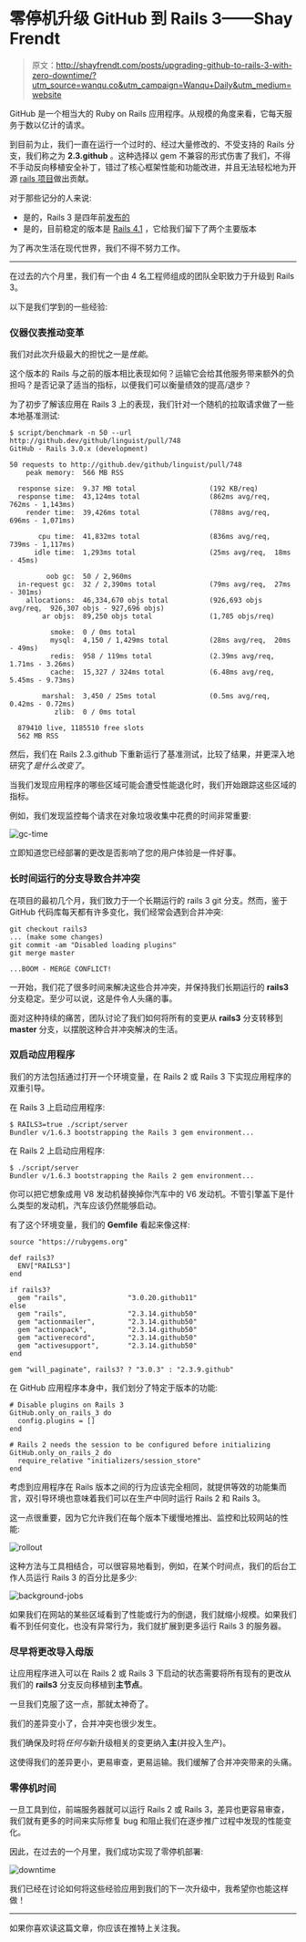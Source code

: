 # 零停机升级 GitHub 到 Rails 3——Shay Frendt

> 原文：<http://shayfrendt.com/posts/upgrading-github-to-rails-3-with-zero-downtime/?utm_source=wanqu.co&utm_campaign=Wanqu+Daily&utm_medium=website>



GitHub 是一个相当大的 Ruby on Rails 应用程序。从规模的角度来看，它每天服务于数以亿计的请求。

到目前为止，我们一直在运行一个过时的、经过大量修改的、不受支持的 Rails 分支，我们称之为 **2.3.github** 。这种选择以 gem 不兼容的形式伤害了我们，不得不手动反向移植安全补丁，错过了核心框架性能和功能改进，并且无法轻松地为开源 [rails 项目](https://github.com/rails/rails)做出贡献。

对于那些记分的人来说:

*   是的，Rails 3 是四年前[发布的](http://weblog.rubyonrails.org/2010/8/29/rails-3-0-it-s-done/)
*   是的，目前稳定的版本是 [Rails 4.1](https://github.com/rails/rails/tree/4-1-stable) ，它给我们留下了两个主要版本

为了再次生活在现代世界，我们不得不努力工作。

* * *

在过去的六个月里，我们有一个由 4 名工程师组成的团队全职致力于升级到 Rails 3。

以下是我们学到的一些经验:

### 仪器仪表推动变革

我们对此次升级最大的担忧之一是*性能*。

这个版本的 Rails 与之前的版本相比表现如何？运输它会给其他服务带来额外的负担吗？是否记录了适当的指标，以便我们可以衡量绩效的提高/退步？

为了初步了解该应用在 Rails 3 上的表现，我们针对一个随机的拉取请求做了一些本地基准测试:

```
$ script/benchmark -n 50 --url http://github.dev/github/linguist/pull/748
GitHub - Rails 3.0.x (development)

50 requests to http://github.dev/github/linguist/pull/748
    peak memory:  566 MB RSS

  response size:  9.37 MB total                  (192 KB/req)
  response time:  43,124ms total                 (862ms avg/req,  762ms - 1,143ms)
    render time:  39,426ms total                 (788ms avg/req,  696ms - 1,071ms)

       cpu time:  41,832ms total                 (836ms avg/req,  739ms - 1,117ms)
      idle time:  1,293ms total                  (25ms avg/req,  18ms - 45ms)

         oob gc:  50 / 2,960ms
  in-request gc:  32 / 2,390ms total             (79ms avg/req,  27ms - 301ms)
    allocations:  46,334,670 objs total          (926,693 objs avg/req,  926,307 objs - 927,696 objs)
        ar objs:  89,250 objs total              (1,785 objs/req)

          smoke:  0 / 0ms total
          mysql:  4,150 / 1,429ms total          (28ms avg/req,  20ms - 49ms)
          redis:  958 / 119ms total              (2.39ms avg/req,  1.71ms - 3.26ms)
          cache:  15,327 / 324ms total           (6.48ms avg/req,  5.45ms - 9.73ms)

        marshal:  3,450 / 25ms total             (0.5ms avg/req,  0.42ms - 0.72ms)
           zlib:  0 / 0ms total

  879410 live, 1185510 free slots
  562 MB RSS
```

然后，我们在 Rails 2.3.github 下重新运行了基准测试，比较了结果，并更深入地研究了*是什么改变了*。

当我们发现应用程序的哪些区域可能会遭受性能退化时，我们开始跟踪这些区域的指标。

例如，我们发现监控每个请求在对象垃圾收集中花费的时间非常重要:

![gc-time](img/f3a2f50c8723e6cdb220ccef770c1cf4.png)

立即知道您已经部署的更改是否影响了您的用户体验是一件好事。

### 长时间运行的分支导致合并冲突

在项目的最初几个月，我们致力于一个长期运行的 rails 3 git 分支。然而，鉴于 GitHub 代码库每天都有许多变化，我们经常会遇到合并冲突:

```
git checkout rails3
... (make some changes)
git commit -am "Disabled loading plugins"
git merge master

...BOOM - MERGE CONFLICT!
```

一开始，我们花了很多时间来解决这些合并冲突，并保持我们长期运行的 **rails3** 分支稳定。至少可以说，这是件令人头痛的事。

面对这种持续的痛苦，团队讨论了我们如何将所有的变更从 **rails3** 分支转移到 **master** 分支，以摆脱这种合并冲突解决的生活。

### 双启动应用程序

我们的方法包括通过打开一个环境变量，在 Rails 2 或 Rails 3 下实现应用程序的双重引导。

在 Rails 3 上启动应用程序:

```
$ RAILS3=true ./script/server
Bundler v/1.6.3 bootstrapping the Rails 3 gem environment...
```

在 Rails 2 上启动应用程序:

```
$ ./script/server
Bundler v/1.6.3 bootstrapping the Rails 2 gem environment...
```

你可以把它想象成用 V8 发动机替换掉你汽车中的 V6 发动机。不管引擎盖下是什么类型的发动机，汽车应该仍然能够启动。

有了这个环境变量，我们的 **Gemfile** 看起来像这样:

```
source "https://rubygems.org"

def rails3?
  ENV["RAILS3"]
end

if rails3?
  gem "rails",               "3.0.20.github11"
else
  gem "rails",               "2.3.14.github50"
  gem "actionmailer",        "2.3.14.github50"
  gem "actionpack",          "2.3.14.github50"
  gem "activerecord",        "2.3.14.github50"
  gem "activesupport",       "2.3.14.github50"
end

gem "will_paginate", rails3? ? "3.0.3" : "2.3.9.github"
```

在 GitHub 应用程序本身中，我们划分了特定于版本的功能:

```
# Disable plugins on Rails 3
GitHub.only_on_rails_3 do
  config.plugins = []
end

# Rails 2 needs the session to be configured before initializing
GitHub.only_on_rails_2 do
  require_relative "initializers/session_store"
end
```

考虑到应用程序在 Rails 版本之间的行为应该完全相同，就提供等效的功能集而言，双引导环境也意味着我们可以在生产中同时运行 Rails 2 和 Rails 3。

这一点很重要，因为它允许我们在每个版本下缓慢地推出、监控和比较网站的性能:

![rollout](img/a3210f8ecd63bbd15371aaa8a7deda98.png)

这种方法与工具相结合，可以很容易地看到，例如，在某个时间点，我们的后台工作人员运行 Rails 3 的百分比是多少:

![background-jobs](img/a9922170ab661ae208b1f9cc3fac4227.png)

如果我们在网站的某些区域看到了性能或行为的倒退，我们就缩小规模。如果我们看不到任何变化，也没有异常行为，我们就扩展到更多运行 Rails 3 的服务器。

### 尽早将更改导入母版

让应用程序进入可以在 Rails 2 或 Rails 3 下启动的状态需要将所有现有的更改从我们的 **rails3** 分支反向移植到**主节点**。

一旦我们克服了这一点，那就太神奇了。

我们的差异变小了，合并冲突也很少发生。

我们确保及时将*任何与*新升级相关的变更纳入**主**(并投入生产)。

这使得我们的差异更小，更易审查，更易运输。我们缓解了合并冲突带来的头痛。

### 零停机时间

一旦工具到位，前端服务器就可以运行 Rails 2 或 Rails 3，差异也更容易审查，我们就有更多的时间来实际修复 bug 和阻止我们在逐步推广过程中发现的性能变化。

因此，在过去的一个月里，我们成功实现了零停机部署:

![downtime](img/73d81edb5caffcf1ab89fa9877d210f3.png)

我们已经在讨论如何将这些经验应用到我们的下一次升级中，我希望你也能这样做！

* * *

如果你喜欢读这篇文章，你应该在推特上关注我。

